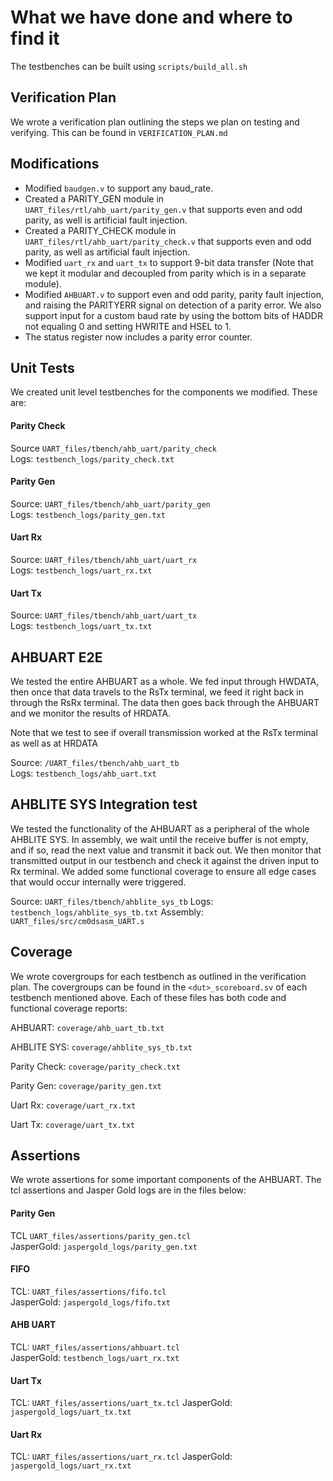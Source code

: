 # What we have done and where to find it

The testbenches can be built using `scripts/build_all.sh`

## Verification Plan

We wrote a verification plan outlining the steps we plan on testing and verifying. This can be found in `VERIFICATION_PLAN.md`

## Modifications

- Modified `baudgen.v` to support any baud_rate.
- Created a PARITY_GEN module in `UART_files/rtl/ahb_uart/parity_gen.v` that supports even and odd parity, as well is artificial fault injection.
- Created a PARITY_CHECK module in `UART_files/rtl/ahb_uart/parity_check.v` that supports even and odd parity, as well as artificial fault injection.
- Modified `uart_rx` and `uart_tx` to support 9-bit data transfer (Note that we kept it modular and decoupled from parity which is in a separate module).
- Modified `AHBUART.v` to support even and odd parity, parity fault injection, and raising the PARITYERR signal on detection of a parity error. We also support input for a custom baud rate by using the bottom bits of HADDR not equaling 0 and setting HWRITE and HSEL to 1.
- The status register now includes a parity error counter.

## Unit Tests

We created unit level testbenches for the components we modified. These are:

#### Parity Check
Source  `UART_files/tbench/ahb_uart/parity_check`   
Logs: `testbench_logs/parity_check.txt`

#### Parity Gen
Source: `UART_files/tbench/ahb_uart/parity_gen`   
Logs: `testbench_logs/parity_gen.txt`

#### Uart Rx
Source: `UART_files/tbench/ahb_uart/uart_rx`   
Logs: `testbench_logs/uart_rx.txt`

#### Uart Tx
Source: `UART_files/tbench/ahb_uart/uart_tx`   
Logs: `testbench_logs/uart_tx.txt`


## AHBUART E2E

We tested the entire AHBUART as a whole. We fed input through HWDATA, then once that data travels to the RsTx terminal, we feed it right back in through the RsRx terminal. The data then goes back through the AHBUART and we monitor the results of HRDATA.

Note that we test to see if overall transmission worked at the RsTx terminal as well as at HRDATA

Source: `/UART_files/tbench/ahb_uart_tb`   
Logs: `testbench_logs/ahb_uart.txt`

## AHBLITE SYS Integration test

We tested the functionality of the AHBUART as a peripheral of the whole AHBLITE SYS. In assembly, we wait until the receive buffer is not empty, and if so, read the next value and transmit it back out. We then monitor that transmitted output in our testbench and check it against the driven input to Rx terminal. We added some functional coverage to ensure all edge cases that would occur internally were triggered.

Source: `UART_files/tbench/ahblite_sys_tb`
Logs: `testbench_logs/ahblite_sys_tb.txt`
Assembly: `UART_files/src/cm0dsasm_UART.s`


## Coverage
We wrote covergroups for each testbench as outlined in the verification plan. The covergroups can be found in the `<dut>_scoreboard.sv` of each testbench mentioned above. Each of these files has both code and functional coverage reports:

AHBUART: `coverage/ahb_uart_tb.txt`   

AHBLITE SYS: `coverage/ahblite_sys_tb.txt`   

Parity Check: `coverage/parity_check.txt`  
 
Parity Gen: `coverage/parity_gen.txt`  

Uart Rx: `coverage/uart_rx.txt`

Uart Tx: `coverage/uart_tx.txt`

## Assertions
We wrote assertions for some important components of the AHBUART. The tcl assertions and Jasper Gold logs are in the files below:

#### Parity Gen
TCL  `UART_files/assertions/parity_gen.tcl`  
JasperGold: `jaspergold_logs/parity_gen.txt`

#### FIFO
TCL: `UART_files/assertions/fifo.tcl`   
JasperGold: `jaspergold_logs/fifo.txt`

#### AHB UART
TCL: `UART_files/assertions/ahbuart.tcl`   
JasperGold: `testbench_logs/uart_rx.txt`

#### Uart Tx
TCL: `UART_files/assertions/uart_tx.tcl`
JasperGold: `jaspergold_logs/uart_tx.txt`

#### Uart Rx
TCL: `UART_files/assertions/uart_rx.tcl`
JasperGold: `jaspergold_logs/uart_rx.txt`